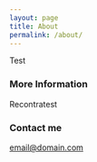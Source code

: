 ```yaml
---
layout: page
title: About
permalink: /about/
---
```


Test

### More Information

Recontratest

### Contact me

[email@domain.com](mailto:email@domain.com)